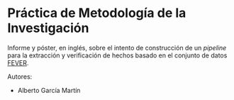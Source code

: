 # Práctica de Metodología de la Investigación

Informe y póster, en inglés, sobre el intento de construcción de un _pipeline_ para la extracción y verificación de hechos basado en el conjunto de datos [FEVER](https://fever.ai/).

Autores:

- Alberto García Martín
